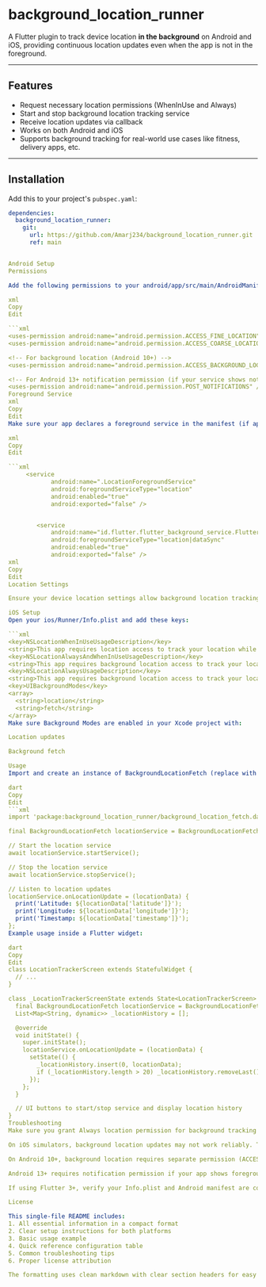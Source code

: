 # background_location_runner

A Flutter plugin to track device location **in the background** on Android and iOS, providing continuous location updates even when the app is not in the foreground.

---

## Features

- Request necessary location permissions (WhenInUse and Always)
- Start and stop background location tracking service
- Receive location updates via callback
- Works on both Android and iOS
- Supports background tracking for real-world use cases like fitness, delivery apps, etc.

---

## Installation

Add this to your project's `pubspec.yaml`:

```yaml
dependencies:
  background_location_runner:
    git:
      url: https://github.com/Amarj234/background_location_runner.git
      ref: main


Android Setup
Permissions

Add the following permissions to your android/app/src/main/AndroidManifest.xml inside the <manifest> tag:

xml
Copy
Edit  

```xml
<uses-permission android:name="android.permission.ACCESS_FINE_LOCATION" />
<uses-permission android:name="android.permission.ACCESS_COARSE_LOCATION" />

<!-- For background location (Android 10+) -->
<uses-permission android:name="android.permission.ACCESS_BACKGROUND_LOCATION" />

<!-- For Android 13+ notification permission (if your service shows notifications) -->
<uses-permission android:name="android.permission.POST_NOTIFICATIONS" />
Foreground Service
xml
Copy
Edit
Make sure your app declares a foreground service in the manifest (if applicable):

xml
Copy
Edit

```xml
     <service
            android:name=".LocationForegroundService"
            android:foregroundServiceType="location"
            android:enabled="true"
            android:exported="false" />


        <service
            android:name="id.flutter.flutter_background_service.FlutterBackgroundService"
            android:foregroundServiceType="location|dataSync"
            android:enabled="true"
            android:exported="false" />
xml
Copy
Edit
Location Settings

Ensure your device location settings allow background location tracking.

iOS Setup
Open your ios/Runner/Info.plist and add these keys:

```xml
<key>NSLocationWhenInUseUsageDescription</key>
<string>This app requires location access to track your location while using the app.</string>
<key>NSLocationAlwaysAndWhenInUseUsageDescription</key>
<string>This app requires background location access to track your location even when the app is in the background.</string>
<key>NSLocationAlwaysUsageDescription</key>
<string>This app requires background location access to track your location even when the app is in the background.</string>
<key>UIBackgroundModes</key>
<array>
  <string>location</string>
  <string>fetch</string>
</array>
Make sure Background Modes are enabled in your Xcode project with:

Location updates

Background fetch

Usage
Import and create an instance of BackgroundLocationFetch (replace with your class name):

dart
Copy
Edit
```xml
import 'package:background_location_runner/background_location_fetch.dart';

final BackgroundLocationFetch locationService = BackgroundLocationFetch();

// Start the location service
await locationService.startService();

// Stop the location service
await locationService.stopService();

// Listen to location updates
locationService.onLocationUpdate = (locationData) {
  print('Latitude: ${locationData['latitude']}');
  print('Longitude: ${locationData['longitude']}');
  print('Timestamp: ${locationData['timestamp']}');
};
Example usage inside a Flutter widget:

dart
Copy
Edit
class LocationTrackerScreen extends StatefulWidget {
  // ...
}

class _LocationTrackerScreenState extends State<LocationTrackerScreen> {
  final BackgroundLocationFetch locationService = BackgroundLocationFetch();
  List<Map<String, dynamic>> _locationHistory = [];

  @override
  void initState() {
    super.initState();
    locationService.onLocationUpdate = (locationData) {
      setState(() {
        _locationHistory.insert(0, locationData);
        if (_locationHistory.length > 20) _locationHistory.removeLast();
      });
    };
  }

  // UI buttons to start/stop service and display location history
}
Troubleshooting
Make sure you grant Always location permission for background tracking to work on both Android and iOS.

On iOS simulators, background location updates may not work reliably. Test on a real device.

On Android 10+, background location requires separate permission (ACCESS_BACKGROUND_LOCATION).

Android 13+ requires notification permission if your app shows foreground service notifications.

If using Flutter 3+, verify your Info.plist and Android manifest are correctly set up.

License

This single-file README includes:
1. All essential information in a compact format
2. Clear setup instructions for both platforms
3. Basic usage example
4. Quick reference configuration table
5. Common troubleshooting tips
6. Proper license attribution

The formatting uses clean markdown with clear section headers for easy navigation.